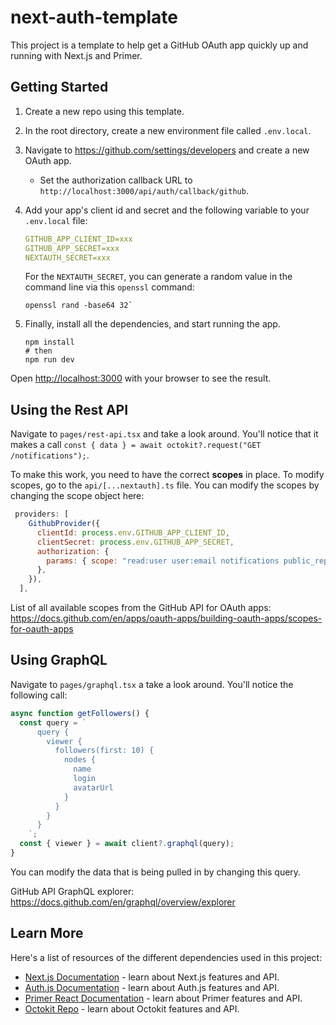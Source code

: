 # next-auth-template

This project is a template to help get a GitHub OAuth app quickly up and running with Next.js and Primer.

## Getting Started

1. Create a new repo using this template.
2. In the root directory, create a new environment file called `.env.local`.
3. Navigate to https://github.com/settings/developers and create a new OAuth app.
    - Set the authorization callback URL to `http://localhost:3000/api/auth/callback/github`.
5. Add your app's client id and secret and the following variable to your `.env.local` file:
    
    ```yaml
    GITHUB_APP_CLIENT_ID=xxx
    GITHUB_APP_SECRET=xxx
    NEXTAUTH_SECRET=xxx
    ```
    
    For the `NEXTAUTH_SECRET`, you can generate a random value in the command line via this `openssl` command:

    ```shell
    openssl rand -base64 32`
    ```

7. Finally, install all the dependencies, and start running the app.

    ```shell
    npm install
    # then
    npm run dev
    ```

Open [http://localhost:3000](http://localhost:3000) with your browser to see the result.

## Using the Rest API

Navigate to `pages/rest-api.tsx` and take a look around. You'll notice that it makes a call `const { data } = await octokit?.request("GET /notifications");`.

To make this work, you need to have the correct **scopes** in place. To modify scopes, go to the `api/[...nextauth].ts` file. You can modify the scopes by changing the scope object here:

```jsx
 providers: [
    GithubProvider({
      clientId: process.env.GITHUB_APP_CLIENT_ID,
      clientSecret: process.env.GITHUB_APP_SECRET,
      authorization: {
        params: { scope: "read:user user:email notifications public_repo" },
      },
    }),
  ],
```

List of all available scopes from the GitHub API for OAuth apps:
https://docs.github.com/en/apps/oauth-apps/building-oauth-apps/scopes-for-oauth-apps

## Using GraphQL

Navigate to `pages/graphql.tsx` a take a look around. You'll notice the following call:

```jsx
async function getFollowers() {
  const query = `
      query {
        viewer {
          followers(first: 10) {
            nodes {
              name
              login
              avatarUrl
            }
          }
        }
      }
    `;
  const { viewer } = await client?.graphql(query);
}
```

You can modify the data that is being pulled in by changing this query.

GitHub API GraphQL explorer:
https://docs.github.com/en/graphql/overview/explorer

## Learn More

Here's a list of resources of the different dependencies used in this project:

- [Next.js Documentation](https://nextjs.org/docs) - learn about Next.js features and API.
- [Auth.js Documentation](https://authjs.dev/getting-started/oauth-tutorial) - learn about Auth.js features and API.
- [Primer React Documentation](https://primer.style/design/guides/development/react) - learn about Primer features and API.
- [Octokit Repo](https://github.com/octokit/octokit.js) - learn about Octokit features and API.

